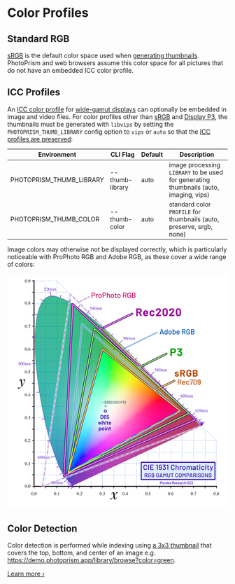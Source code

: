 # Color Profiles

## Standard RGB

[sRGB](https://en.wikipedia.org/wiki/SRGB) is the default color space used when [generating thumbnails](thumbnails.md). PhotoPrism and web browsers assume this color space for all pictures that do not have an embedded ICC color profile.

## ICC Profiles

An [ICC color profile](https://en.wikipedia.org/wiki/ICC_profile) for [wide-gamut displays](https://en.wikipedia.org/wiki/Gamut) can optionally be embedded in image and video files. For color profiles other than [sRGB](https://en.wikipedia.org/wiki/SRGB) and [Display P3](https://en.wikipedia.org/wiki/DCI-P3#P3_colorimetry), the thumbnails must be generated with `libvips` by setting the `PHOTOPRISM_THUMB_LIBRARY` config option to `vips` or `auto` so that the [ICC profiles are preserved](https://github.com/photoprism/photoprism/issues/1474): 

|          Environment           |       CLI Flag        | Default |                                         Description                                          |
|--------------------------------|-----------------------|---------|----------------------------------------------------------------------------------------------|
| PHOTOPRISM_THUMB_LIBRARY       | --thumb-library       | auto    | image processing `LIBRARY` to be used for generating thumbnails (auto, imaging, vips)        |
| PHOTOPRISM_THUMB_COLOR         | --thumb-color         | auto    | standard color `PROFILE` for thumbnails (auto, preserve, srgb, none)                         |

Image colors may otherwise not be displayed correctly, which is particularly noticeable with ProPhoto RGB and Adobe RGB, as these cover a wide range of colors:

![ICC Profiles](img/icc-profiles.svg)

## Color Detection

Color detection is performed while indexing using [a 3x3 thumbnail](thumbnails.md#standard-sizes) that covers the top, bottom, and center of an image e.g. <https://demo.photoprism.app/library/browse?color=green>.

[Learn more ›](../metadata/colors.md)
